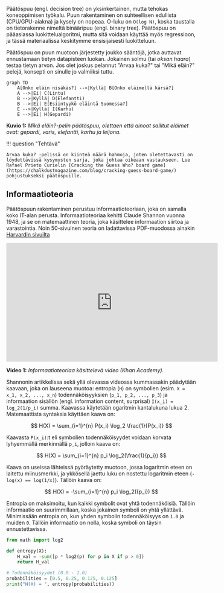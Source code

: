 Päätöspuu (engl. decision tree) on yksinkertainen, mutta tehokas koneoppimisen työkalu. Puun rakentaminen on suhteellisen edullista (CPU/GPU-aiakna) ja kysely on nopeaa. O-luku on `O(log N)`, koska taustalla on tietorakenne nimeltä binääripuu (engl. binary tree). Päätöspuu on pääasiassa luokittelualgoritmi, mutta sitä voidaan käyttää myös regressioon, ja tässä materiaalissa keskitymme ensisijaisesti luokitteluun.

Päätöspuu on puun muotoon järjestetty joukko sääntöjä, jotka auttavat ennustamaan tietyn datapisteen luokan. Jokainen solmu (tai *oksan haara*) testaa tietyn arvon. Jos olet joskus pelannut "Arvaa kuka?" tai "Mikä eläin?" pelejä, konsepti on sinulle jo valmiiksi tuttu.

```mermaid
graph TD
    A[Onko eläin nisäkäs?] -->|Kyllä| B[Onko eläimellä kärsä?]
    A -->|Ei| C(Lintu)
    B -->|Kyllä| D(Elefantti)
    B -->|Ei| E[Esiintyykö eläintä Suomessa?]
    E -->|Kyllä| I(Karhu)
    E -->|Ei| H(Gepardi)
```

**Kuvio 1:** *Mikä eläin?-pelin päätöspuu, olettaen että ainoat sallitut eläimet ovat: gepardi, varis, elefantti, karhu ja leijona.*

!!! question "Tehtävä"

    Arvaa kuka? -pelissä on kiinteä määrä hahmoja, joten oletettavasti on löydettävissä kysymysten sarja, joka johtaa oikeaan vastaukseen. Lue Rafael Prieto Curielin [Cracking the Guess Who? board game](https://chalkdustmagazine.com/blog/cracking-guess-board-game/) pohjustukseksi päätöspuille.

## Informaatioteoria

Päätöspuun rakentaminen perustuu informaatioteoriaan, joka on samalla koko IT-alan perusta. Informaatioteoriaa kehitti Claude Shannon vuonna 1948, ja se on matemaattinen teoria, joka käsittelee informaation siirtoa ja varastointia. Noin 50-sivuinen teoria on ladattavissa PDF-muodossa ainakin [Harvardin sivuilta](https://people.math.harvard.edu/~ctm/home/text/others/shannon/entropy/entropy.pdf)

<iframe width="560" height="315" src="https://www.youtube.com/embed/2s3aJfRr9gE?si=uF2c5OOWPjml2rUw" title="YouTube video player" frameborder="0" allow="accelerometer; autoplay; clipboard-write; encrypted-media; gyroscope; picture-in-picture; web-share" referrerpolicy="strict-origin-when-cross-origin" allowfullscreen></iframe>

**Video 1:** *Informaatioteoriaa käsittelevä video (Khan Academy).*

Shannonin artikkelissa sekä yllä olevassa videossa kummassakin päädytään kaavaan, joka on lauseena muotoa: entropia (`H`) on symbolien (esim. `X = x_1, x_2, ..., x_n`) todennäköisyyksien (`p_1, p_2, ..., p_3`) ja informaation sisällön (engl. information content, surprisal) `I(x_i) = log_2(1/p_i)` summa. Kaavassa käytetään ogaritmin kantalukuna lukua 2. Matemaattista syntaksia käyttäen kaava on:

$$
H(X) = \sum_{i=1}^{n} P(x_i) \log_2 \frac{1}{P(x_i)}
$$

Kaavasta `P(x_i)`:t eli symbolien todennäköisyydet voidaan korvata lyhyemmällä merkinnällä `p_i`, jolloin kaava on:

$$
H(X) = \sum_{i=1}^{n} p_i \log_2(\frac{1}{p_i})
$$

Kaava on useissa lähteissä pyöräytetty muotoon, jossa logaritmin eteen on laitettu miinusmerkki, ja ykkösellä jaettu luku on nostettu logaritmin eteen (`-log(x) == log(1/x)`). Tällöin kaava on:

$$
H(X) = -\sum_{i=1}^{n} p_i \log_2({p_i})
$$

Entropia on maksimoitu, kun kaikki symbolit ovat yhtä todennäköisiä. Tällöin informaatio on suurimmillaan, koska jokainen symboli on yhtä yllättävä. Minimissään entropia on, kun yhden symbolin todennäköisyys on `1.0` ja muiden `0`. Tällöin informaatio on nolla, koska symboli on täysin ennustettavissa.

```python
from math import log2

def entropy(X):
    H_val = -sum([p * log2(p) for p in X if p > 0])
    return H_val

# Todennäköisyydet (0.0 - 1.0)
probabilities = [0.5, 0.25, 0.125, 0.125]
print("H(X) = ", entropy(probabilities))
```

